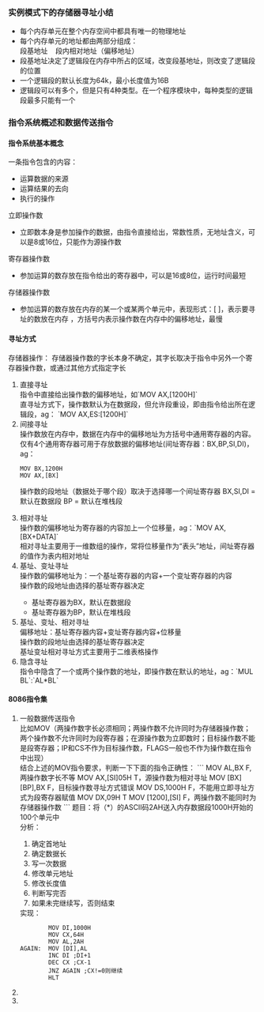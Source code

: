 

### 实例模式下的存储器寻址小结
<ul>
    <li>每个内存单元在整个内存空间中都具有唯一的物理地址</li>
    <li>每个内存单元的地址都由两部分组成：<br>
    段基地址 &nbsp;&nbsp; 段内相对地址（偏移地址）
    </li>
    <li>段基地址决定了逻辑段在内存中所占的区域，改变段基地址，则改变了逻辑段的位置</li>
    <li>一个逻辑段的默认长度为64k，最小长度值为16B</li>
    <li>逻辑段可以有多个，但是只有4种类型。在一个程序模块中，每种类型的逻辑段最多只能有一个</li>
</ul>

### 指令系统概述和数据传送指令
#### 指令系统基本概念
一条指令包含的内容：
<ul>
<li>运算数据的来源</li>
<li>运算结果的去向</li>
<li>执行的操作</li>
</ul>
立即操作数
<ul>
<li>立即数本身是参加操作的数据，由指令直接给出，常数性质，无地址含义，可以是8或16位，只能作为源操作数</li>
</ul>
寄存器操作数
<ul>
<li>参加运算的数存放在指令给出的寄存器中，可以是16或8位，运行时间最短</li>
</ul>
存储器操作数
<ul>
<li>参加运算的数存放在内存的某一个或某两个单元中，表现形式：[  ]，表示要寻址的数放在内存 ，方括号内表示操作数在内存中的偏移地址，最慢</li>
</ul>

#### 寻址方式
存储器操作：
存储器操作数的字长本身不确定，其字长取决于指令中另外一个寄存器操作数，或通过其他方式指定字长
<ol>
<li>直接寻址</li>
指令中直接给出操作数的偏移地址，如`MOV  AX,[1200H]`<br>
直寻址方式下，操作数默认为在数据段，但允许段重设，即由指令给出所在逻辑段，ag：
`MOV AX,ES:[1200H]`
<li>间接寻址</li>
操作数放在内存中，数据在内存中的偏移地址为方括号中通用寄存器的内容。仅有4个通用寄存器可用于存放数据的偏移地址(间址寄存器：BX,BP,SI,DI)，ag：

```
MOV BX,1200H
MOV AX,[BX]
```
操作数的段地址（数据处于哪个段）取决于选择哪一个间址寄存器
BX,SI,DI = 默认在数据段
BP = 默认在堆栈段
<li>相对寻址</li>
操作数的偏移地址为寄存器的内容加上一个位移量，ag：`MOV AX,[BX+DATA]`<br>
相对寻址主要用于一维数组的操作，常将位移量作为“表头”地址，间址寄存器的值作为表内相对地址
<li>基址、变址寻址</li>
操作数的偏移地址为：一个基址寄存器的内容+一个变址寄存器的内容<br>
操作数的段地址由选择的基址寄存器决定
<ul>
<li>基址寄存器为BX，默认在数据段</li>
<li>基址寄存器为BP，默认在堆栈段</li>
</ul>
<li>基址、变址、相对寻址</li>
偏移地址：基址寄存器内容+变址寄存器内容+位移量<br>
操作数的段地址由选择的基址寄存器决定<br>
基址变址相对寻址方式主要用于二维表格操作<br>
<li>隐含寻址</li>
指令中隐含了一个或两个操作数的地址，即操作数在默认的地址，ag：`MUL BL`:`AL*BL`
</ol>

#### 8086指令集
<ol>
<li>一般数据传送指令</li>
比如MOV（两操作数字长必须相同；两操作数不允许同时为存储器操作数；两个操作数不允许同时为段寄存器；在源操作数为立即数时；目标操作数不能是段寄存器；IP和CS不作为目标操作数，FLAGS一般也不作为操作数在指令中出现）<br>
结合上述的MOV指令要求，判断一下下面的指令正确性：
```
MOV AL,BX  F,两操作数字长不等
MOV AX,[SI]05H  T，源操作数为相对寻址
MOV [BX][BP],BX  F，目标操作数寻址方式错误
MOV DS,1000H  F，不能用立即寻址方式为段寄存器赋值
MOV DX,09H  T
MOV [1200],[SI]  F，两操作数不能同时为存储器操作数
```
题目：将（*）的ASCII码2AH送入内存数据段1000H开始的100个单元中<br>
分析：<br>
<ol>
<li>确定首地址</li>
<li>确定数据长</li>
<li>写一次数据</li>
<li>修改单元地址</li>
<li>修改长度值</li>
<li>判断写完否</li>
<li>如果未完继续写，否则结束</li>
</ol>
实现：<br>

```
        MOV DI,1000H
        MOV CX,64H
        MOV AL,2AH
AGAIN:  MOV [DI],AL
        INC DI ;DI+1
        DEC CX ;CX-1
        JNZ AGAIN ;CX!=0则继续
        HLT
```

<li></li>
<li></li>
</ol>